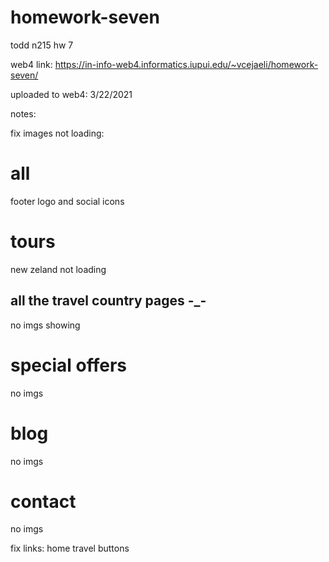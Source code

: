 # homework-seven
 todd n215 hw 7

 web4 link:
 https://in-info-web4.informatics.iupui.edu/~vcejaeli/homework-seven/

uploaded to web4: 3/22/2021


notes:

fix images not loading:

# all
footer logo and social icons

# tours
new zeland not loading

## all the travel country pages -_-
no imgs showing

# special offers
no imgs

# blog
no imgs

# contact
no imgs

fix links:
home travel buttons